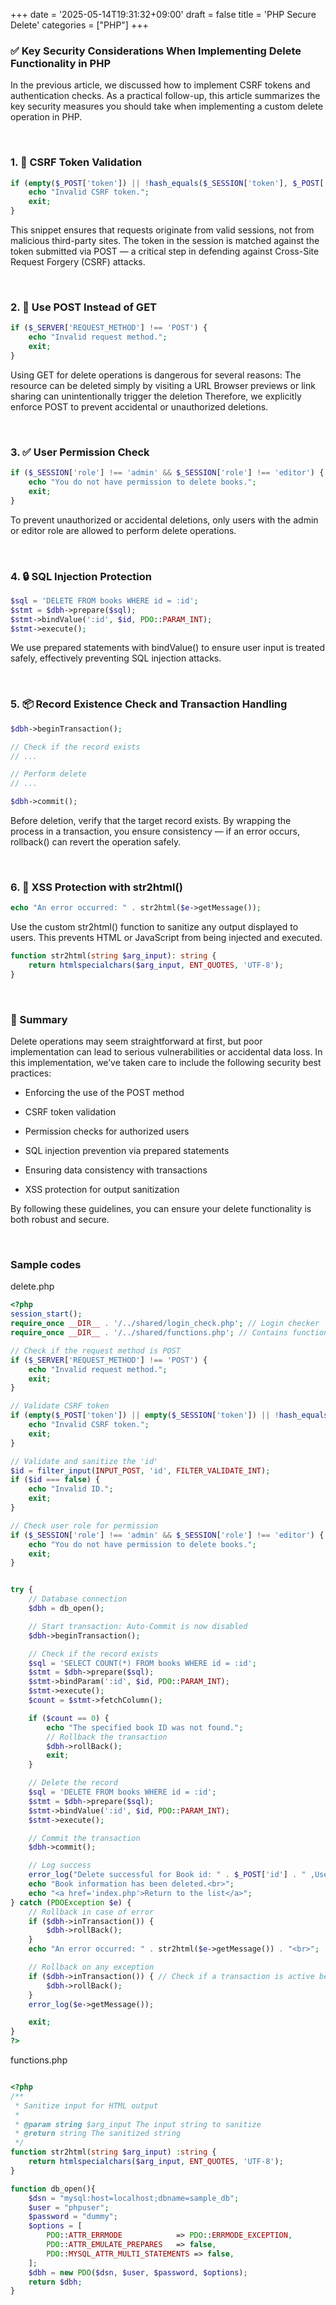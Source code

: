 +++
date = '2025-05-14T19:31:32+09:00'
draft = false
title = 'PHP Secure Delete'
categories = ["PHP"]
+++


### ✅ Key Security Considerations When Implementing Delete Functionality in PHP
In the previous article, we discussed how to implement CSRF tokens and authentication checks. As a practical follow-up, this article summarizes the key security measures you should take when implementing a custom delete operation in PHP.

<br>

### 1. 🔐 CSRF Token Validation

``` php
if (empty($_POST['token']) || !hash_equals($_SESSION['token'], $_POST['token'])) {
    echo "Invalid CSRF token.";
    exit;
}

```

This snippet ensures that requests originate from valid sessions, not from malicious third-party sites. The token in the session is matched against the token submitted via POST — a critical step in defending against Cross-Site Request Forgery (CSRF) attacks.

<br>

### 2. 🚫 Use POST Instead of GET

``` php
if ($_SERVER['REQUEST_METHOD'] !== 'POST') {
    echo "Invalid request method.";
    exit;
}

```

Using GET for delete operations is dangerous for several reasons:
The resource can be deleted simply by visiting a URL
Browser previews or link sharing can unintentionally trigger the deletion
Therefore, we explicitly enforce POST to prevent accidental or unauthorized deletions.

<br>

### 3. ✅ User Permission Check

``` php
if ($_SESSION['role'] !== 'admin' && $_SESSION['role'] !== 'editor') {
    echo "You do not have permission to delete books.";
    exit;
}

```

To prevent unauthorized or accidental deletions, only users with the admin or editor role are allowed to perform delete operations.

<br>

### 4. 🔒 SQL Injection Protection

``` php
$sql = 'DELETE FROM books WHERE id = :id';
$stmt = $dbh->prepare($sql);
$stmt->bindValue(':id', $id, PDO::PARAM_INT);
$stmt->execute();
```

We use prepared statements with bindValue() to ensure user input is treated safely, effectively preventing SQL injection attacks.

<br>

### 5. 📦 Record Existence Check and Transaction Handling


``` php
$dbh->beginTransaction();

// Check if the record exists
// ...

// Perform delete
// ...

$dbh->commit();

```

Before deletion, verify that the target record exists. By wrapping the process in a transaction, you ensure consistency — if an error occurs, rollback() can revert the operation safely.

<br>

### 6. 🧼 XSS Protection with str2html()

``` php
echo "An error occurred: " . str2html($e->getMessage());

```


Use the custom str2html() function to sanitize any output displayed to users. This prevents HTML or JavaScript from being injected and executed.

``` php
function str2html(string $arg_input): string {
    return htmlspecialchars($arg_input, ENT_QUOTES, 'UTF-8');
}

```

<br>

### 📝 Summary
Delete operations may seem straightforward at first, but poor implementation can lead to serious vulnerabilities or accidental data loss. In this implementation, we’ve taken care to include the following security best practices:

- Enforcing the use of the POST method

- CSRF token validation

- Permission checks for authorized users

- SQL injection prevention via prepared statements

- Ensuring data consistency with transactions

- XSS protection for output sanitization

By following these guidelines, you can ensure your delete functionality is both robust and secure.

<br>

### Sample codes

delete.php
```php
<?php
session_start();
require_once __DIR__ . '/../shared/login_check.php'; // Login checker
require_once __DIR__ . '/../shared/functions.php'; // Contains functions like str2html() and db_open()

// Check if the request method is POST
if ($_SERVER['REQUEST_METHOD'] !== 'POST') {
    echo "Invalid request method.";
    exit;
}

// Validate CSRF token
if (empty($_POST['token']) || empty($_SESSION['token']) || !hash_equals($_SESSION['token'], $_POST['token'])) {
    echo "Invalid CSRF token.";
    exit;
}

// Validate and sanitize the 'id'
$id = filter_input(INPUT_POST, 'id', FILTER_VALIDATE_INT);
if ($id === false) {
    echo "Invalid ID.";
    exit;
}

// Check user role for permission
if ($_SESSION['role'] !== 'admin' && $_SESSION['role'] !== 'editor') {
    echo "You do not have permission to delete books.";
    exit;
}


try {
    // Database connection
    $dbh = db_open();

    // Start transaction: Auto-Commit is now disabled
    $dbh->beginTransaction();

    // Check if the record exists
    $sql = 'SELECT COUNT(*) FROM books WHERE id = :id';
    $stmt = $dbh->prepare($sql);
    $stmt->bindParam(':id', $id, PDO::PARAM_INT);
    $stmt->execute();
    $count = $stmt->fetchColumn();

    if ($count == 0) {
        echo "The specified book ID was not found.";
        // Rollback the transaction
        $dbh->rollBack();
        exit;
    }

    // Delete the record
    $sql = 'DELETE FROM books WHERE id = :id';
    $stmt = $dbh->prepare($sql);
    $stmt->bindValue(':id', $id, PDO::PARAM_INT);
    $stmt->execute();

    // Commit the transaction
    $dbh->commit();

    // Log success
    error_log("Delete successful for Book id: " . $_POST['id'] . " ,User ID: " . $_SESSION['username']);
    echo "Book information has been deleted.<br>";
    echo "<a href='index.php'>Return to the list</a>";
} catch (PDOException $e) {
    // Rollback in case of error
    if ($dbh->inTransaction()) {
        $dbh->rollBack();
    }
    echo "An error occurred: " . str2html($e->getMessage()) . "<br>";

    // Rollback on any exception
    if ($dbh->inTransaction()) { // Check if a transaction is active before rollback
        $dbh->rollBack();
    }
    error_log($e->getMessage());

    exit;
}
?>

```



functions.php

```php

<?php
/**
 * Sanitize input for HTML output
 *
 * @param string $arg_input The input string to sanitize
 * @return string The sanitized string
 */
function str2html(string $arg_input) :string {
    return htmlspecialchars($arg_input, ENT_QUOTES, 'UTF-8');
}

function db_open(){
    $dsn = "mysql:host=localhost;dbname=sample_db";
    $user = "phpuser";
    $password = "dummy";
    $options = [
        PDO::ATTR_ERRMODE            => PDO::ERRMODE_EXCEPTION,
        PDO::ATTR_EMULATE_PREPARES   => false,
        PDO::MYSQL_ATTR_MULTI_STATEMENTS => false,
    ];
    $dbh = new PDO($dsn, $user, $password, $options);
    return $dbh;
}

```



